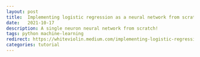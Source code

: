 ```yaml
---
layout: post
title:  Implementing logistic regression as a neural network from scratch
date:   2021-10-17
description: A single neuron neural network from scratch!
tags: python machine-learning
redirect: https://whiteviolin.medium.com/implementing-logistic-regression-as-a-neural-network-from-scratch-eff9d9cc98bc
categories: tutorial
---
```

